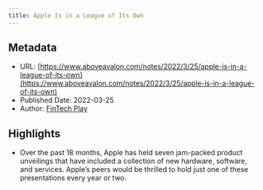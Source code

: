 ```yaml
---
title: Apple Is in a League of Its Own
---
```

## Metadata
* URL: [https://www.aboveavalon.com/notes/2022/3/25/apple-is-in-a-league-of-its-own](https://www.aboveavalon.com/notes/2022/3/25/apple-is-in-a-league-of-its-own)
* Published Date: 2022-03-25
* Author: [FinTech Play](None)

## Highlights
* Over the past 18 months, Apple has held seven jam-packed product unveilings that have included a collection of new hardware, software, and services. Apple’s peers would be thrilled to hold just one of these presentations every year or two.